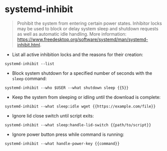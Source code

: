 # systemd-inhibit

> Prohibit the system from entering certain power states.
> Inhibitor locks may be used to block or delay system sleep and shutdown requests as well as automatic idle handling.
> More information: <https://www.freedesktop.org/software/systemd/man/systemd-inhibit.html>.

- List all active inhibition locks and the reasons for their creation:

`systemd-inhibit --list`

- Block system shutdown for a specified number of seconds with the `sleep` command:

`systemd-inhibit --who $USER --what shutdown sleep {{5}}`

- Keep the system from sleeping or idling until the download is complete:

`systemd-inhibit --what sleep:idle wget {{https://example.com/file}}`

- Ignore lid close switch until script exits:

`systemd-inhibit --what sleep:handle-lid-switch {{path/to/script}}`

- Ignore power button press while command is running:

`systemd-inhibit --what handle-power-key {{command}}`
